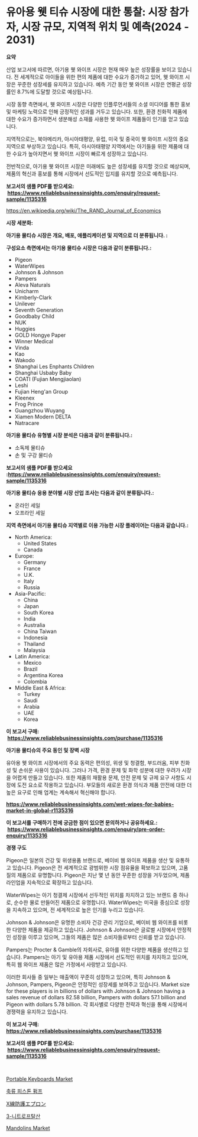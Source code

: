 <p><h1>유아용 웻 티슈 시장에 대한 통찰: 시장 참가자, 시장 규모, 지역적 위치 및 예측(2024 - 2031)</h1></p><p><strong>요약</strong></p>
<p><p>산업 보고서에 따르면, 아기용 웻 와이프 시장은 현재 매우 높은 성장률을 보이고 있습니다. 전 세계적으로 아이들을 위한 편의 제품에 대한 수요가 증가하고 있어, 웻 와이프 시장은 꾸준한 성장세를 유지하고 있습니다. 예측 기간 동안 웻 와이프 시장은 연평균 성장률인 8.7%에 도달할 것으로 예상됩니다.</p><p>시장 동향 측면에서, 웻 와이프 시장은 다양한 인플루언서들의 소셜 미디어를 통한 홍보 및 마케팅 노력으로 인해 긍정적인 성과를 거두고 있습니다. 또한, 환경 친화적 제품에 대한 수요가 증가하면서 생분해성 소재를 사용한 웻 와이프 제품들이 인기를 얻고 있습니다.</p><p>지역적으로는, 북아메리카, 아시아태평양, 유럽, 미국 및 중국이 웻 와이프 시장의 중요 지역으로 부상하고 있습니다. 특히, 아시아태평양 지역에서는 아기들을 위한 제품에 대한 수요가 높아지면서 웻 와이프 시장이 빠르게 성장하고 있습니다.</p><p>전반적으로, 아기용 웻 와이프 시장은 미래에도 높은 성장세를 유지할 것으로 예상되며, 제품의 혁신과 홍보를 통해 시장에서 선도적인 입지를 유지할 것으로 예측됩니다.</p></p>
<p><strong>보고서의 샘플 PDF를 받으세요: &nbsp;<a href="https://www.reliablebusinessinsights.com/enquiry/request-sample/1135316">https://www.reliablebusinessinsights.com/enquiry/request-sample/1135316</a></strong></p>
<p><a href="https://en.wikipedia.org/wiki/The_RAND_Journal_of_Economics">https://en.wikipedia.org/wiki/The_RAND_Journal_of_Economics</a></p>
<p><strong>시장 세분화:</strong></p>
<p><strong> 아기용 물티슈 시장은 개요, 배포, 애플리케이션 및 지역으로 더 분류됩니다. :</strong></p>
<p><strong>구성요소 측면에서는 아기용 물티슈 시장은 다음과 같이 분류됩니다.:</strong></p>
<p><ul><li>Pigeon</li><li>WaterWipes</li><li>Johnson & Johnson</li><li>Pampers</li><li>Aleva Naturals</li><li>Unicharm</li><li>Kimberly-Clark</li><li>Unilever</li><li>Seventh Generation</li><li>Goodbaby Child</li><li>NUK</li><li>Huggies</li><li>GOLD Hongye Paper</li><li>Winner Medical</li><li>Vinda</li><li>Kao</li><li>Wakodo</li><li>Shanghai Les Enphants Children</li><li>Shanghai Usbaby Baby</li><li>COATI (Fujian Mengjiaolan)</li><li>Leshi</li><li>Fujian Heng'an Group</li><li>Kleenex</li><li>Frog Prince</li><li>Guangzhou Wuyang</li><li>Xiamen Modern DELTA</li><li>Natracare</li></ul></p>
<p><strong> 아기용 물티슈 유형별 시장 분석은 다음과 같이 분류됩니다.:</strong></p>
<p><ul><li>소독제 물티슈</li><li>손 및 구강 물티슈</li></ul></p>
<p><strong>보고서의 샘플 PDF를 받으세요 :<a href="https://www.reliablebusinessinsights.com/enquiry/request-sample/1135316">https://www.reliablebusinessinsights.com/enquiry/request-sample/1135316</a></strong></p>
<p><strong> 아기용 물티슈 응용 분야별 시장 산업 조사는 다음과 같이 분류됩니다.:</strong></p>
<p><ul><li>온라인 세일</li><li>오프라인 세일</li></ul></p>
<p><strong>지역 측면에서 아기용 물티슈 지역별로 이용 가능한 시장 플레이어는 다음과 같습니다.:</strong></p>
<p><ul>
    <li>
        North America:
        <ul>
            <li>United States</li>
            <li>Canada</li>
        </ul>
    </li>
    <li>
        Europe:
        <ul>
            <li>Germany</li>
            <li>France</li>
            <li>U.K.</li>
            <li>Italy</li>
            <li>Russia</li>
        </ul>
    </li>
    <li>
        Asia-Pacific:
        <ul>
            <li>China</li>
            <li>Japan</li>
            <li>South Korea</li>
            <li>India</li>
            <li>Australia</li>
            <li>China Taiwan</li>
            <li>Indonesia</li>
            <li>Thailand</li>
            <li>Malaysia</li>
        </ul>
    </li>
    <li>
        Latin America:
        <ul>
            <li>Mexico</li>
            <li>Brazil</li>
            <li>Argentina Korea</li>
            <li>Colombia</li>
        </ul>
    </li>
    <li>
        Middle East & Africa:
        <ul>
            <li>Turkey</li>
            <li>Saudi</li>
            <li>Arabia</li>
            <li>UAE</li>
            <li>Korea</li>
        </ul>
    </li>
    </ul></p>
<p><strong>이 보고서 구매: &nbsp;<a href="https://www.reliablebusinessinsights.com/purchase/1135316">https://www.reliablebusinessinsights.com/purchase/1135316</a></strong></p>
<p><strong>아기용 물티슈의 주요 동인 및 장벽 시장</strong></p>
<p><p>유아용 웻 와이프 시장에서의 주요 동력은 편의성, 위생 및 청결함, 부드러움, 피부 친화성 및 손쉬운 사용이 있습니다. 그러나 가격, 환경 문제 및 화학 성분에 대한 우려가 시장을 어렵게 만들고 있습니다. 또한 제품의 재활용 문제, 안전 문제 및 규제 요구 사항도 시장에 도전 요소로 작용하고 있습니다. 부모들의 새로운 환경 의식과 제품 안전에 대한 더 높은 요구로 인해 업계는 계속해서 혁신해야 합니다.</p></p>
<p><strong><a href="https://www.reliablebusinessinsights.com/wet-wipes-for-babies-market-in-global-r1135316">https://www.reliablebusinessinsights.com/wet-wipes-for-babies-market-in-global-r1135316</a></strong></p>
<p><strong>이 보고서를 구매하기 전에 궁금한 점이 있으면 문의하거나 공유하세요.: &nbsp;<a href="https://www.reliablebusinessinsights.com/enquiry/pre-order-enquiry/1135316">https://www.reliablebusinessinsights.com/enquiry/pre-order-enquiry/1135316</a></strong></p>
<p><strong>경쟁 구도</strong></p>
<p><p>Pigeon은 일본의 건강 및 위생용품 브랜드로, 베이비 웹 와이프 제품을 생산 및 유통하고 있습니다. Pigeon은 전 세계적으로 광범위한 시장 점유율을 확보하고 있으며, 고품질의 제품으로 유명합니다. Pigeon은 지난 몇 년 동안 꾸준한 성장을 거두었으며, 제품 라인업을 지속적으로 확장하고 있습니다.</p><p>WaterWipes는 아기 청결제 시장에서 선두적인 위치를 차지하고 있는 브랜드 중 하나로, 순수한 물로 만들어진 제품으로 유명합니다. WaterWipes는 미국을 중심으로 성장을 지속하고 있으며, 전 세계적으로 높은 인기를 누리고 있습니다.</p><p>Johnson & Johnson은 유명한 소비자 건강 관리 기업으로, 베이비 웹 와이프를 비롯한 다양한 제품을 제공하고 있습니다. Johnson & Johnson은 글로벌 시장에서 안정적인 성장을 이루고 있으며, 그들의 제품은 많은 소비자들로부터 신뢰를 받고 있습니다.</p><p>Pampers는 Procter & Gamble의 자회사로, 유아를 위한 다양한 제품을 생산하고 있습니다. Pampers는 아기 및 유아용 제품 시장에서 선도적인 위치를 차지하고 있으며, 특히 웹 와이프 제품은 많은 가정에서 사랑받고 있습니다.</p><p>이러한 회사들 중 일부는 매출액이 꾸준히 성장하고 있으며, 특히 Johnson & Johnson, Pampers, Pigeon은 안정적인 성장세를 보여주고 있습니다. Market size for these players is in billions of dollars with Johnson & Johnson having a sales revenue of dollars 82.58 billion, Pampers with dollars 57.1 billion and Pigeon with dollars 5.78 billion. 각 회사별로 다양한 전략과 혁신을 통해 시장에서 경쟁력을 유지하고 있습니다.</p></p>
<p><strong>이 보고서 구매: &nbsp; <a href="https://www.reliablebusinessinsights.com/purchase/1135316">https://www.reliablebusinessinsights.com/purchase/1135316</a></strong></p>
<p><strong>보고서의 샘플 PDF를 받으세요: &nbsp;<a href="https://www.reliablebusinessinsights.com/enquiry/request-sample/1135316">https://www.reliablebusinessinsights.com/enquiry/request-sample/1135316</a></strong><strong></strong></p>
<p>&nbsp;</p>
<p><p><a href="https://github.com/angeliabkratze/Market-Research-Report-List-1/blob/main/portable-keyboards-market.md">Portable Keyboards Market</a></p><p><a href="https://github.com/rcabello548/Market-Research-Report-List-1/blob/main/6702453154217.md">축류 피스톤 펌프</a></p><p><a href="https://github.com/roulaayoub-saad/Market-Research-Report-List-1/blob/main/8122506145679.md">X線防護エプロン</a></p><p><a href="https://github.com/KellyLyncyh543964/Market-Research-Report-List-2/blob/main/2553265154216.md">3-니트로프탈산</a></p><p><a href="https://github.com/EveKerluke2023/Market-Research-Report-List-1/blob/main/mandolins-market.md">Mandolins Market</a></p></p>